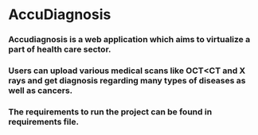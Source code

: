 # AccuDiagnosis
### Accudiagnosis is a web application which aims to virtualize a part of health care sector. 
### Users can upload various medical scans like OCT<CT and X rays and get diagnosis regarding many types of diseases as well as cancers.
### The requirements to run the project can be found in requirements file.
